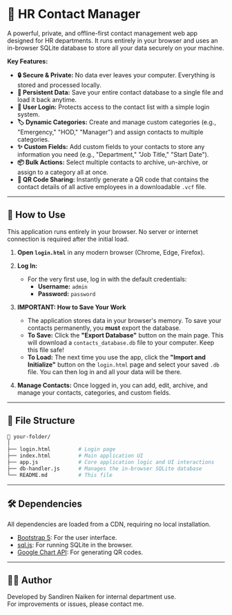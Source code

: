 # 📇 HR Contact Manager

A powerful, private, and offline-first contact management web app designed for HR departments. It runs entirely in your browser and uses an in-browser SQLite database to store all your data securely on your machine.

**Key Features:**
- **🔒 Secure & Private:** No data ever leaves your computer. Everything is stored and processed locally.
- **💾 Persistent Data:** Save your entire contact database to a single file and load it back anytime.
- **👤 User Login:** Protects access to the contact list with a simple login system.
- **🏷️ Dynamic Categories:** Create and manage custom categories (e.g., "Emergency," "HOD," "Manager") and assign contacts to multiple categories.
- **✨ Custom Fields:** Add custom fields to your contacts to store any information you need (e.g., "Department," "Job Title," "Start Date").
- **📦 Bulk Actions:** Select multiple contacts to archive, un-archive, or assign to a category all at once.
- **📱 QR Code Sharing:** Instantly generate a QR code that contains the contact details of all active employees in a downloadable `.vcf` file.

---

## 🚀 How to Use

This application runs entirely in your browser. No server or internet connection is required after the initial load.

1.  **Open `login.html`** in any modern browser (Chrome, Edge, Firefox).

2.  **Log In:**
    *   For the very first use, log in with the default credentials:
        *   **Username:** `admin`
        *   **Password:** `password`

3.  **IMPORTANT: How to Save Your Work**
    *   The application stores data in your browser's memory. To save your contacts permanently, you **must** export the database.
    *   **To Save:** Click the **"Export Database"** button on the main page. This will download a `contacts_database.db` file to your computer. Keep this file safe!
    *   **To Load:** The next time you use the app, click the **"Import and Initialize"** button on the `login.html` page and select your saved `.db` file. You can then log in and all your data will be there.

4.  **Manage Contacts:** Once logged in, you can add, edit, archive, and manage your contacts, categories, and custom fields.

---

## 📁 File Structure

```bash
📂 your-folder/
│
├── login.html         # Login page
├── index.html         # Main application UI
├── app.js             # Core application logic and UI interactions
├── db-handler.js      # Manages the in-browser SQLite database
└── README.md          # This file
```

---

## 🛠 Dependencies

All dependencies are loaded from a CDN, requiring no local installation.

- [Bootstrap 5](https://getbootstrap.com/): For the user interface.
- [sql.js](https://github.com/sql-js/sql.js): For running SQLite in the browser.
- [Google Chart API](https://developers.google.com/chart): For generating QR codes.

---

## 🧑‍💻 Author

Developed by Sandiren Naiken for internal department use.  
For improvements or issues, please contact me.